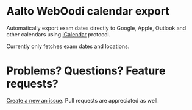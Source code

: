 # Aalto WebOodi calendar export
Automatically export exam dates directly to Google, Apple, Outlook and other calendars using
[iCalendar](https://en.wikipedia.org/wiki/ICalendar) protocol.

Currently only fetches exam dates and locations.

# Problems? Questions? Feature requests?
[Create a new an issue](https://github.com/Dentosal/aalto_oodi_calendar_export/issues/new).
Pull requests are appreciated as well.
